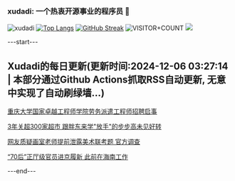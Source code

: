 ### xudadi: 一个热衷开源事业的程序员 👋

![xudadi](https://github-readme-stats-git-masterorgs-github-readme-stats-team.vercel.app/api?username=xudadi)
[![Top Langs](https://github-readme-stats.vercel.app/api/top-langs/?username=xudadi)](https://github.com/anuraghazra/github-readme-stats)
[![GitHub Streak](https://streak-stats.demolab.com?user=xudadi&locale=zh_Hans)](https://git.io/streak-stats)
![VISITOR+COUNT](https://komarev.com/ghpvc/?username=xudadi&label=VISITOR+COUNT)
![](https://raw.githubusercontent.com/xudadi/xudadi/main/assets/github-contribution-grid-snake.svg)


---start---

## Xudadi的每日更新(更新时间:2024-12-06 03:27:14 | 本部分通过Github Actions抓取RSS自动更新, 无意中实现了自动刷绿墙...)

[重庆大学国家卓越工程师学院劳务派遣工程师招聘启事](https://www.gongkaoleida.com/article/2219852)

[3年关超300家超市 跟胖东来学"放手"的步步高未见好转](https://m.163.com/news/article/JILTI5RP0530KP1K.html)

[网友质疑画室老师提前泄露美术联考题 官方调查](https://m.163.com/news/article/JILP875K053469LG.html)

[“70后”正厅级官员进京履新 此前在海南工作](https://m.163.com/news/article/JILJN5AS055040N3.html)

---end---
